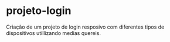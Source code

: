 # projeto-login
 Criação de um projeto de login resposivo com  diferentes tipos de dispositivos utillizando medias quereis.
